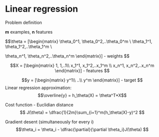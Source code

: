 # Linear regression


Problem definition

**m** examples, **n** features

$$\theta = [\begin{matrix}
\theta_0^1, \theta_0^2,..\theta_0^m \\
\theta_1^1, \theta_1^2,..\theta_1^m \\

\theta_n^1, \theta_n^2,..\theta_n^m
\end{matrix}] - weights
$$

$$X = [\begin{matrix}
1, 1,..1\\
x_1^1, x_1^2,..x_1^m \\
x_n^1, x_n^2,..x_n^m
\end{matrix}] - features
$$

$$y = [\begin{matrix}
y^1\\
..\\
y^m
\end{matrix}] - target
$$
Linear regression approximation:
$$\overline{y} = h_\theta(X) = \theta^T*X$$

Cost function - Euclidian distance
$$
J(\theta) = \dfrac{1}{2m}\sum_{i=1}^m(h_\theta(X)-y)^2
$$

Gradient desent (simultaneously for every i)
$$\theta_i = \theta_i - \dfrac{\partial}{\partial \theta_i}J(\theta)  $$
